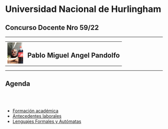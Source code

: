 # Universidad Nacional de Hurlingham

## Concurso Docente Nro 59/22

---

<table>
<tr>
<td align="right"><img src="img/YO.jpeg" alt="drawing" width="50"/> </td>
<td align="left"><h2>Pablo Miguel Angel Pandolfo</h1></td>
</tr>
</table>

---

## Agenda

<br>
<br>

* [Formación académica](academica.md)
* [Antecedentes laborales](laboral.md)
* [Lenguajes Formales y Autómatas](lfya.md)
